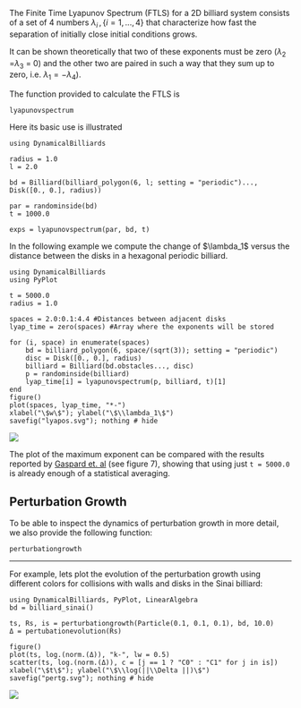 The Finite Time Lyapunov Spectrum (FTLS) for a 2D billiard system consists of a
set of 4 numbers $\lambda_i \, , \{ i = 1, ...,4 \}$ that characterize how fast
the separation of initially close initial conditions grows.

It can be shown theoretically that two of these exponents must be zero
($\lambda_2$ =$\lambda_3$ = 0) and the other two are paired in such a way that
they sum up to zero, i.e. $\lambda_1 =  -\lambda_4$).

The function provided to calculate the FTLS is
```@docs
lyapunovspectrum
```

Here its basic use is illustrated
```@example lyaps
using DynamicalBilliards

radius = 1.0
l = 2.0

bd = Billiard(billiard_polygon(6, l; setting = "periodic")..., Disk([0., 0.], radius))

par = randominside(bd)
t = 1000.0

exps = lyapunovspectrum(par, bd, t)
```

In the following example we compute the change of $\lambda_1\$ versus the
distance between the disks in a hexagonal periodic billiard.

```@example lyaps
using DynamicalBilliards
using PyPlot

t = 5000.0
radius = 1.0

spaces = 2.0:0.1:4.4 #Distances between adjacent disks
lyap_time = zero(spaces) #Array where the exponents will be stored

for (i, space) in enumerate(spaces)
    bd = billiard_polygon(6, space/(sqrt(3)); setting = "periodic")
    disc = Disk([0., 0.], radius)
    billiard = Billiard(bd.obstacles..., disc)
    p = randominside(billiard)
    lyap_time[i] = lyapunovspectrum(p, billiard, t)[1]
end
figure()
plot(spaces, lyap_time, "*-")
xlabel("\$w\$"); ylabel("\$\\lambda_1\$")
savefig("lyapos.svg"); nothing # hide
```
![](lyapos.svg)

The plot of the maximum exponent can be compared with the results reported by
[Gaspard et. al](https://journals.aps.org/pre/abstract/10.1103/PhysRevE.51.5332)
(see figure 7), showing that using just `t = 5000.0` is already enough of a
statistical averaging.

## Perturbation Growth
To be able to inspect the dynamics of perturbation growth in more detail, we also provide the following function:
```@docs
perturbationgrowth
```
---
For example, lets plot the evolution of the perturbation growth using different colors for collisions with walls and disks in the Sinai billiard:
```@example lyaps
using DynamicalBilliards, PyPlot, LinearAlgebra
bd = billiard_sinai()

ts, Rs, is = perturbationgrowth(Particle(0.1, 0.1, 0.1), bd, 10.0)
Δ = pertubationevolution(Rs)

figure()
plot(ts, log.(norm.(Δ)), "k-", lw = 0.5)
scatter(ts, log.(norm.(Δ)), c = [j == 1 ? "C0" : "C1" for j in is])
xlabel("\$t\$"); ylabel("\$\\log(||\\Delta ||)\$")
savefig("pertg.svg"); nothing # hide
```
![](pertg.svg)
